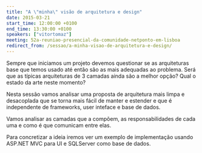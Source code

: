 ```yaml
---
title: "A \"minha\" visão de arquitetura e design"
date: 2015-03-21
start_time: 12:00:00 +0100
end_time: 13:30:00 +0100
speakers: ["vitortomaz"]
meeting: 52a-reuniao-presencial-da-comunidade-netponto-em-lisboa
redirect_from: /sessao/a-minha-visao-de-arquitetura-e-design/
---
```

Sempre que iniciamos um projeto devemos questionar se as arquiteturas base que temos usado até então são as mais adequadas ao problema. Será que as típicas arquiteturas de 3 camadas ainda são a melhor opção? Qual o estado da arte neste momento?

Nesta sessão vamos analisar uma proposta de arquitetura mais limpa e desacoplada que se torna mais fácil de manter e estender e que é independente de frameworks, user inteface e base de dados.

Vamos analisar as camadas que a compõem, as responsabilidades de cada uma e como é que comunicam entre elas.

Para concretizar a ideia iremos ver um exemplo de implementação usando ASP.NET MVC para UI e SQLServer como base de dados.

